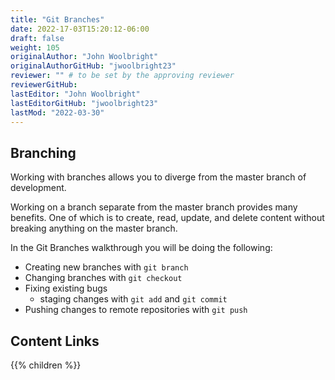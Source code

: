 ```yaml
---
title: "Git Branches"
date: 2022-17-03T15:20:12-06:00
draft: false
weight: 105
originalAuthor: "John Woolbright"
originalAuthorGitHub: "jwoolbright23"
reviewer: "" # to be set by the approving reviewer
reviewerGitHub:
lastEditor: "John Woolbright"
lastEditorGitHub: "jwoolbright23"
lastMod: "2022-03-30"
---
```


## Branching

Working with branches allows you to diverge from the master branch of development. 

Working on a branch separate from the master branch provides many benefits. One of which is to create, read, update, and delete content without breaking anything on the master branch.

In the Git Branches walkthrough you will be doing the following:
- Creating new branches with `git branch`
- Changing branches with `git checkout`
- Fixing existing bugs
  - staging changes with `git add` and `git commit`
- Pushing changes to remote repositories with `git push`

## Content Links

{{% children %}}
